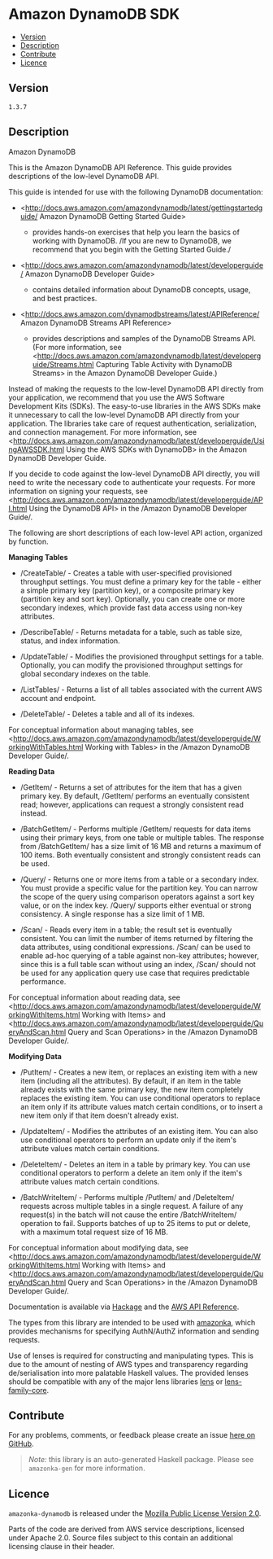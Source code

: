 # Amazon DynamoDB SDK

* [Version](#version)
* [Description](#description)
* [Contribute](#contribute)
* [Licence](#licence)


## Version

`1.3.7`


## Description

Amazon DynamoDB

This is the Amazon DynamoDB API Reference. This guide provides
descriptions of the low-level DynamoDB API.

This guide is intended for use with the following DynamoDB
documentation:

-   <http://docs.aws.amazon.com/amazondynamodb/latest/gettingstartedguide/ Amazon DynamoDB Getting Started Guide>
    - provides hands-on exercises that help you learn the basics of
    working with DynamoDB. /If you are new to DynamoDB, we recommend
    that you begin with the Getting Started Guide./

-   <http://docs.aws.amazon.com/amazondynamodb/latest/developerguide/ Amazon DynamoDB Developer Guide>
    - contains detailed information about DynamoDB concepts, usage, and
    best practices.

-   <http://docs.aws.amazon.com/dynamodbstreams/latest/APIReference/ Amazon DynamoDB Streams API Reference>
    - provides descriptions and samples of the DynamoDB Streams API.
    (For more information, see
    <http://docs.aws.amazon.com/amazondynamodb/latest/developerguide/Streams.html Capturing Table Activity with DynamoDB Streams>
    in the Amazon DynamoDB Developer Guide.)

Instead of making the requests to the low-level DynamoDB API directly
from your application, we recommend that you use the AWS Software
Development Kits (SDKs). The easy-to-use libraries in the AWS SDKs make
it unnecessary to call the low-level DynamoDB API directly from your
application. The libraries take care of request authentication,
serialization, and connection management. For more information, see
<http://docs.aws.amazon.com/amazondynamodb/latest/developerguide/UsingAWSSDK.html Using the AWS SDKs with DynamoDB>
in the Amazon DynamoDB Developer Guide.

If you decide to code against the low-level DynamoDB API directly, you
will need to write the necessary code to authenticate your requests. For
more information on signing your requests, see
<http://docs.aws.amazon.com/amazondynamodb/latest/developerguide/API.html Using the DynamoDB API>
in the /Amazon DynamoDB Developer Guide/.

The following are short descriptions of each low-level API action,
organized by function.

__Managing Tables__

-   /CreateTable/ - Creates a table with user-specified provisioned
    throughput settings. You must define a primary key for the table -
    either a simple primary key (partition key), or a composite primary
    key (partition key and sort key). Optionally, you can create one or
    more secondary indexes, which provide fast data access using non-key
    attributes.

-   /DescribeTable/ - Returns metadata for a table, such as table size,
    status, and index information.

-   /UpdateTable/ - Modifies the provisioned throughput settings for a
    table. Optionally, you can modify the provisioned throughput
    settings for global secondary indexes on the table.

-   /ListTables/ - Returns a list of all tables associated with the
    current AWS account and endpoint.

-   /DeleteTable/ - Deletes a table and all of its indexes.

For conceptual information about managing tables, see
<http://docs.aws.amazon.com/amazondynamodb/latest/developerguide/WorkingWithTables.html Working with Tables>
in the /Amazon DynamoDB Developer Guide/.

__Reading Data__

-   /GetItem/ - Returns a set of attributes for the item that has a
    given primary key. By default, /GetItem/ performs an eventually
    consistent read; however, applications can request a strongly
    consistent read instead.

-   /BatchGetItem/ - Performs multiple /GetItem/ requests for data items
    using their primary keys, from one table or multiple tables. The
    response from /BatchGetItem/ has a size limit of 16 MB and returns a
    maximum of 100 items. Both eventually consistent and strongly
    consistent reads can be used.

-   /Query/ - Returns one or more items from a table or a secondary
    index. You must provide a specific value for the partition key. You
    can narrow the scope of the query using comparison operators against
    a sort key value, or on the index key. /Query/ supports either
    eventual or strong consistency. A single response has a size limit
    of 1 MB.

-   /Scan/ - Reads every item in a table; the result set is eventually
    consistent. You can limit the number of items returned by filtering
    the data attributes, using conditional expressions. /Scan/ can be
    used to enable ad-hoc querying of a table against non-key
    attributes; however, since this is a full table scan without using
    an index, /Scan/ should not be used for any application query use
    case that requires predictable performance.

For conceptual information about reading data, see
<http://docs.aws.amazon.com/amazondynamodb/latest/developerguide/WorkingWithItems.html Working with Items>
and
<http://docs.aws.amazon.com/amazondynamodb/latest/developerguide/QueryAndScan.html Query and Scan Operations>
in the /Amazon DynamoDB Developer Guide/.

__Modifying Data__

-   /PutItem/ - Creates a new item, or replaces an existing item with a
    new item (including all the attributes). By default, if an item in
    the table already exists with the same primary key, the new item
    completely replaces the existing item. You can use conditional
    operators to replace an item only if its attribute values match
    certain conditions, or to insert a new item only if that item
    doesn\'t already exist.

-   /UpdateItem/ - Modifies the attributes of an existing item. You can
    also use conditional operators to perform an update only if the
    item\'s attribute values match certain conditions.

-   /DeleteItem/ - Deletes an item in a table by primary key. You can
    use conditional operators to perform a delete an item only if the
    item\'s attribute values match certain conditions.

-   /BatchWriteItem/ - Performs multiple /PutItem/ and /DeleteItem/
    requests across multiple tables in a single request. A failure of
    any request(s) in the batch will not cause the entire
    /BatchWriteItem/ operation to fail. Supports batches of up to 25
    items to put or delete, with a maximum total request size of 16 MB.

For conceptual information about modifying data, see
<http://docs.aws.amazon.com/amazondynamodb/latest/developerguide/WorkingWithItems.html Working with Items>
and
<http://docs.aws.amazon.com/amazondynamodb/latest/developerguide/QueryAndScan.html Query and Scan Operations>
in the /Amazon DynamoDB Developer Guide/.

Documentation is available via [Hackage](http://hackage.haskell.org/package/amazonka-dynamodb)
and the [AWS API Reference](http://docs.aws.amazon.com/amazondynamodb/latest/APIReference/Welcome.html).

The types from this library are intended to be used with [amazonka](http://hackage.haskell.org/package/amazonka),
which provides mechanisms for specifying AuthN/AuthZ information and sending requests.

Use of lenses is required for constructing and manipulating types.
This is due to the amount of nesting of AWS types and transparency regarding
de/serialisation into more palatable Haskell values.
The provided lenses should be compatible with any of the major lens libraries
[lens](http://hackage.haskell.org/package/lens) or [lens-family-core](http://hackage.haskell.org/package/lens-family-core).

## Contribute

For any problems, comments, or feedback please create an issue [here on GitHub](https://github.com/brendanhay/amazonka/issues).

> _Note:_ this library is an auto-generated Haskell package. Please see `amazonka-gen` for more information.


## Licence

`amazonka-dynamodb` is released under the [Mozilla Public License Version 2.0](http://www.mozilla.org/MPL/).

Parts of the code are derived from AWS service descriptions, licensed under Apache 2.0.
Source files subject to this contain an additional licensing clause in their header.
